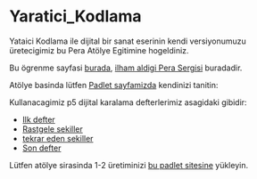 # Yaratici_Kodlama

Yataici Kodlama ile dijital bir sanat eserinin kendi versiyonumuzu üretecigimiz bu Pera Atölye Egitimine hogeldiniz. 

Bu ögrenme sayfasi [burada](https://www.peramuzesi.org.tr/pera-ogrenme/atolye/yaratici-kodlama-ile-dijital-sanat/5852), [ilham aldigi Pera Sergisi](https://www.peramuzesi.org.tr/sergi/hesaplar-ve-tesadufler/1304) buradadir. 

Atölye basinda lütfen [Padlet sayfamizda](https://padlet.com/bilg1/pera-da-yaratici-kodlama-at-lyesi-lhbe45t4bf3lit4c) kendinizi tanitin:

Kullanacagimiz p5 dijital karalama defterlerimiz asagidaki gibidir:
- [Ilk defter](https://editor.p5js.org/tbilgin/sketches/xdqGbMlXG)
- [Rastgele sekiller](https://editor.p5js.org/tbilgin/sketches/2rMSk9mL7)
- [tekrar eden sekiller](https://editor.p5js.org/tbilgin/sketches/YfPEAM7HG)
- [Son defter](https://editor.p5js.org/tbilgin/sketches/Li-Bp0Pjc)


Lütfen atölye sirasinda 1-2 üretiminizi [bu padlet sitesine](https://padlet.com/bilg1/pera-da-yaratici-kodlama-at-lyesi-lhbe45t4bf3lit4c) yükleyin.
